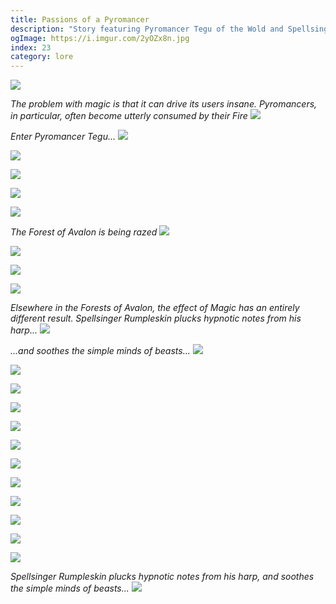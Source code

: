 ```yaml
---
title: Passions of a Pyromancer
description: "Story featuring Pyromancer Tegu of the Wold and Spellsinger Rumplskin of Avalon"
ogImage: https://i.imgur.com/2yOZx8n.jpg
index: 23
category: lore
---
```


![](https://i.imgur.com/xLVdBqT.png)

_The problem with magic is that it can drive its users insane. Pyromancers, in particular, often become utterly consumed by their Fire_
![](https://i.imgur.com/ApDR1A6.jpg)

_Enter Pyromancer Tegu..._
![](https://i.imgur.com/1UiHmR1.jpg)

![](https://i.imgur.com/h8KooyM.jpg)

![](https://i.imgur.com/SDQoS9w.jpg)

![](https://i.imgur.com/fiEPsXi.jpg)

![](https://i.imgur.com/Jmj6ivD.jpg)

_The Forest of Avalon is being razed_
![](https://i.imgur.com/MoLjNq3.jpg)

![](https://i.imgur.com/3KyAvOy.jpg)

![](https://i.imgur.com/83dlwS5.jpg)

![](https://i.imgur.com/pgOdxGJ.jpg)

_Elsewhere in the Forests of Avalon, the effect of Magic has an entirely different result. Spellsinger Rumpleskin plucks hypnotic notes from his harp..._
![](https://i.imgur.com/syBZK1t.jpg)

_...and soothes the simple minds of beasts..._
![](https://i.imgur.com/NXF3bhr.jpg)

![](https://i.imgur.com/2yOZx8n.jpg)

![](https://i.imgur.com/MJVPefd.jpg)

![](https://i.imgur.com/9vPlUOB.jpg)

![](https://i.imgur.com/pyBomFl.jpg)

![](https://i.imgur.com/5he676z.jpg)

![](https://i.imgur.com/O4QiTho.jpg)

![](https://i.imgur.com/F8oDLuO.jpg)

![](https://i.imgur.com/yCjLf5J.jpg)

![](https://i.imgur.com/iMlOaxz.jpg)

![](https://i.imgur.com/wqzfsGi.jpg)

![](https://i.imgur.com/Uh7GCTD.jpg)

_Spellsinger Rumpleskin plucks hypnotic notes from his harp, and soothes the simple minds of beasts..._
![](https://i.imgur.com/42th47T.jpg)
